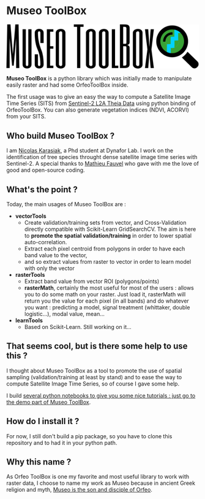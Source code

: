 # Museo ToolBox
![MuseoToolBox logo](metadata/museoToolBox_logo_128.png)

**Museo ToolBox** is a python library which was initially made to manipulate easily raster and had some OrfeoToolBox inside.

The first usage was to give an easy the way to compute a Satellite Image Time Series (SITS) from [Sentinel-2 L2A Theia Data](https://github.com/olivierhagolle/theia_download) using python binding of OrfeoToolBox. You can also generate vegetation indices (NDVI, ACORVI) from your SITS.


## Who build Museo ToolBox ?
I am [Nicolas Karasiak](http://www.karasiak.net), a Phd student at Dynafor Lab. I work on the identification of tree species throught dense satellite image time series with Sentinel-2. A special thanks to [Mathieu Fauvel](http://fauvel.mathieu.free.fr/) who gave with me the love of good and open-source coding.

## What's the point ?
Today, the main usages of Museo ToolBox are :
- **vectorTools**
  - Create validation/training sets from vector, and Cross-Validation directly compatible with Scikit-Learn GridSearchCV. The aim is here to **promote the spatial validation/training** in order to lower spatial auto-correlation.
  - Extract each pixel centroid from polygons in order to have each band value to the vector,
  - and so extract values from raster to vector in order to learn model with only the vector
- **rasterTools**
  - Extract band value from vector ROI (polygons/points)
  - **rasterMath**, certainly the most useful for most of the users : allows you to do some math on your raster. Just load it, rasterMath will return you the value for each pixel (in all bands) and do whatever you want : predicting a model, signal treatment (whittaker, double logistic...), modal value, mean...
- **learnTools**
  - Based on Scikit-Learn. Still working on it...

## That seems cool, but is there some help to use this ?
I thought about Museo ToolBox as a tool to promote the use of spatial sampling (validation/training at least by stand) and to ease the way to compute Satellite Image Time Series, so of course I gave some help.

I build [several python notebooks to give you some nice tutorials : just go to the demo part of Museo ToolBox](https://github.com/lennepkade/MuseoToolBox/tree/demo/).

## How do I install it ?
For now, I still don't build a pip package, so you have to clone this repository and to had it in your python path.

## Why this name ?
As Orfeo ToolBox is one my favorite and most useful library to work with raster data, I choose to name my work as Museo because in ancient Greek religion and myth, [Museo is the son and disciple of Orfeo](https://it.wikipedia.org/wiki/Museo_(autore_mitico)).
